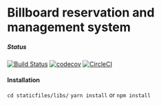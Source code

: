 # Billboard reservation and management system

##### Status
[![Build Status](https://travis-ci.org/upy/billboard.svg?branch=master)](https://travis-ci.org/upy/billboard) [![codecov](https://codecov.io/gh/upy/billboard/branch/master/graph/badge.svg)](https://codecov.io/gh/upy/billboard) [![CircleCI](https://circleci.com/gh/upy/billboard.svg?style=svg)](https://circleci.com/gh/upy/billboard)

#### Installation
`cd staticfiles/libs/`
`yarn install`
or
`npm install`